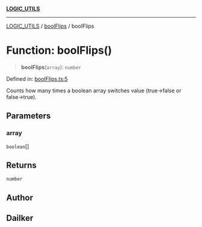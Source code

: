 [**LOGIC_UTILS**](../../README.md)

***

[LOGIC_UTILS](../../README.md) / [boolFlips](../README.md) / boolFlips

# Function: boolFlips()

> **boolFlips**(`array`): `number`

Defined in: [boolFlips.ts:5](https://github.com/dailker/everyutil/blob/d26b9d67d6bfd1ddd7a2a1a3cc3211a1e2d63d08/src/logic/boolFlips.ts#L5)

Counts how many times a boolean array switches value (true→false or false→true).

## Parameters

### array

`boolean`[]

## Returns

`number`

## Author

## Dailker

